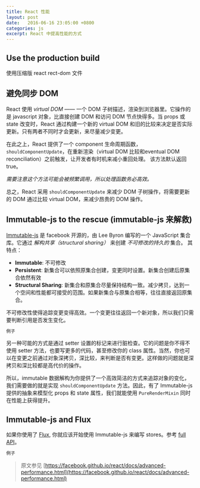 ```yaml
---
title: React 性能
layout: post
date:   2016-06-16 23:05:00 +0800
categories: js
excerpt: React 中提高性能的方式
---
```


## Use the production build

使用压缩版 react rect-dom 文件

## 避免同步 DOM

React 使用 *virtual DOM* —— 一个 DOM 子树描述，渲染到浏览器里。它操作的是 javascript 对象，比直接创建 DOM 和访问 DOM 节点快得多。当 props 或 state 改变时，React 通过构建一个新的 virtual DOM 和旧的比较来决定是否实际更新。只有两者不同时才会更新，来尽量减少变更。

在此之上，React 提供了一个 component 生命周期函数，`shouldComponentUpdate`，在重新渲染（virtual DOM 比较和eventual DOM reconciliation）之前触发，让开发者有时机来减小重回处理。
该方法默认返回 true。

*需要注意这个方法可能会被频繁调用，所以处理函数务必高效。*

总之，React 采用 `shouldComponentUpdate` 来减少 DOM 子树操作，将需要更新的 DOM 通过比较 virtual DOM，来减少昂贵的 DOM 操作。

## Immutable-js to the rescue (immutable-js 来解救)

[Immutable-js](https://github.com/facebook/immutable-js) 是 facebook 开源的，由 Lee Byron 编写的一个 JavaScript 集合库。它通过 *解构共享（structural sharing）* 来创建 *不可修改的持久的* 集合。
其特点：

- **Immutable**: 不可修改
- **Persistent**: 新集合可以依照原集合创建，变更同时设置。新集合创建后原集合依然有效
- **Structural Sharing**: 新集合和原集合尽量保持结构一致。减少拷贝，达到一个空间和性能都可接受的范围。如果新集合与原集合相等，往往直接返回原集合。

不可修改性使得追踪变更变得高效。一个变更往往返回一个新对象，所以我们只需要判断引用是否发生变化。

```js
例子
```

另一种可能的方式是通过 setter 设置的标记来进行脏检查。它的问题是你不得不使用 setter 方法，也要写更多的代码，甚至修改你的 class 属性。当然，你也可以在变更之前通过对象深拷贝，深比较，来判断是否有变更。这样做的问题就是深拷贝和深比较都是高代价的操作。

所以，immutable 数据解构为你提供了一个高效简洁的方式来追踪对象的变化，我们需要做的就是实现 `shouldComponentUpdate` 方法。因此，有了 Immutable-js 提供的抽象来模型化 props 和 state 属性，我们就能使用 `PureRenderMixin` 同时在性能上获得提升。

## Immutable-js and Flux

如果你使用了 [Flux](https://facebook.github.io/flux/), 你就应该开始使用 Immutable-js 来编写 stores。参考 [full API](https://facebook.github.io/immutable-js/docs/#/)。

```js
例子
```

> 原文参见 [https://facebook.github.io/react/docs/advanced-performance.html](https://facebook.github.io/react/docs/advanced-performance.html)
